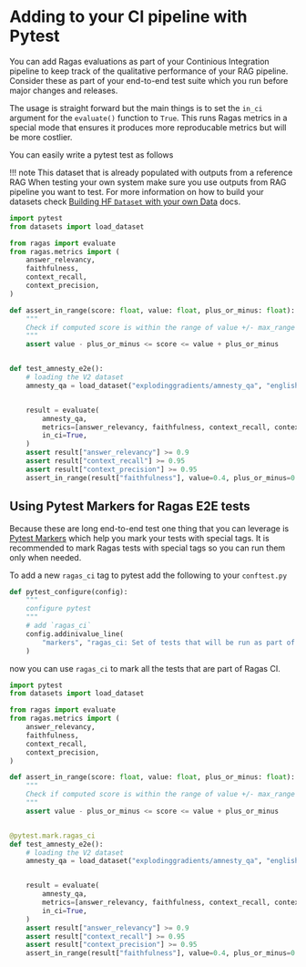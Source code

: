 # Adding to your CI pipeline with Pytest

You can add Ragas evaluations as part of your Continious Integration pipeline 
to keep track of the qualitative performance of your RAG pipeline. Consider these as 
part of your end-to-end test suite which you run before major changes and releases.

The usage is straight forward but the main things is to set the `in_ci` argument for the
`evaluate()` function to `True`. This runs Ragas metrics in a special mode that ensures 
it produces more reproducable metrics but will be more costlier.

You can easily write a pytest test as follows

!!! note
    This dataset that is already populated with outputs from a reference RAG
    When testing your own system make sure you use outputs from RAG pipeline 
    you want to test. For more information on how to build your datasets check 
    [Building HF `Dataset` with your own Data](./data_preparation.md) docs.

```python
import pytest
from datasets import load_dataset

from ragas import evaluate
from ragas.metrics import (
    answer_relevancy,
    faithfulness,
    context_recall,
    context_precision,
)

def assert_in_range(score: float, value: float, plus_or_minus: float):
    """
    Check if computed score is within the range of value +/- max_range
    """
    assert value - plus_or_minus <= score <= value + plus_or_minus


def test_amnesty_e2e():
    # loading the V2 dataset
    amnesty_qa = load_dataset("explodinggradients/amnesty_qa", "english_v2")["eval"]


    result = evaluate(
        amnesty_qa,
        metrics=[answer_relevancy, faithfulness, context_recall, context_precision],
        in_ci=True,
    )
    assert result["answer_relevancy"] >= 0.9
    assert result["context_recall"] >= 0.95
    assert result["context_precision"] >= 0.95
    assert_in_range(result["faithfulness"], value=0.4, plus_or_minus=0.1)
```

## Using Pytest Markers for Ragas E2E tests

Because these are long end-to-end test one thing that you can leverage is [Pytest Markers](https://docs.pytest.org/en/latest/example/markers.html) which help you mark your tests with special tags. It is recommended to mark Ragas tests with special tags so you can run them only when needed.

To add a new `ragas_ci` tag to pytest add the following to your `conftest.py`
```python
def pytest_configure(config):
    """
    configure pytest
    """
    # add `ragas_ci`
    config.addinivalue_line(
        "markers", "ragas_ci: Set of tests that will be run as part of Ragas CI"
    )
```

now you can use `ragas_ci` to mark all the tests that are part of Ragas CI.

```python
import pytest
from datasets import load_dataset

from ragas import evaluate
from ragas.metrics import (
    answer_relevancy,
    faithfulness,
    context_recall,
    context_precision,
)

def assert_in_range(score: float, value: float, plus_or_minus: float):
    """
    Check if computed score is within the range of value +/- max_range
    """
    assert value - plus_or_minus <= score <= value + plus_or_minus


@pytest.mark.ragas_ci
def test_amnesty_e2e():
    # loading the V2 dataset
    amnesty_qa = load_dataset("explodinggradients/amnesty_qa", "english_v2")["eval"]


    result = evaluate(
        amnesty_qa,
        metrics=[answer_relevancy, faithfulness, context_recall, context_precision],
        in_ci=True,
    )
    assert result["answer_relevancy"] >= 0.9
    assert result["context_recall"] >= 0.95
    assert result["context_precision"] >= 0.95
    assert_in_range(result["faithfulness"], value=0.4, plus_or_minus=0.1)
```

